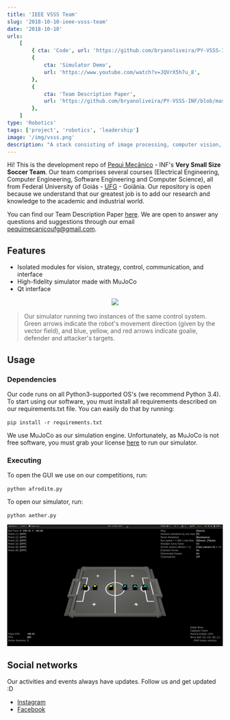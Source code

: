 ```yaml
---
title: 'IEEE VSSS Team'
slug: '2018-10-10-ieee-vsss-team'
date: '2018-10-10'
urls:
    [
        { cta: 'Code', url: 'https://github.com/bryanoliveira/PY-VSSS-INF' },
        {
            cta: 'Simulator Demo',
            url: 'https://www.youtube.com/watch?v=JQVrX5h7u_8',
        },
        {
            cta: 'Team Description Paper',
            url: 'https://github.com/bryanoliveira/PY-VSSS-INF/blob/master/docs/TDP%20VSSS%20INF%202018.pdf',
        },
    ]
type: 'Robotics'
tags: ['project', 'robotics', 'leadership']
image: '/img/vsss.png'
description: "A stack consisting of image processing, computer vision, team coordination, navigation, control and communication software to compete in the 2018's Latin-American Robotics Competition for the Pequi Mecânico UFG - INF's team."
---
```


Hi! This is the development repo of [Pequi Mecânico](https://www.facebook.com/NucleoPMec/) - INF's **Very Small Size Soccer Team**. Our team comprises several courses (Electrical Engineering, Computer Engineering, Software Engineering and Computer Science), all from Federal University of Goiás - [UFG](https://www.ufg.br/) - Goiânia. Our repository is open because we understand that our greatest job is to add our research and knowledge to the academic and industrial world.

You can find our Team Description Paper [here](https://github.com/bryanoliveira/PY-VSSS-INF/blob/master/docs/TDP%20VSSS%20INF%202018.pdf). We are open to answer any questions and suggestions through our email pequimecanicoufg@gmail.com.

## Features

-   Isolated modules for vision, strategy, control, communication, and interface
-   High-fidelity simulator made with MuJoCo
-   Qt interface

<div align="center">
<a href="https://www.youtube.com/watch?v=JQVrX5h7u_8">
<img src="https://github.com/bryanoliveira/PY-VSSS-INF/raw/master/docs/images/Simulator.gif" width="550"/>
</a>
</div>

> Our simulator running two instances of the same control system. Green arrows indicate the robot's movement direction (given by the vector field), and blue, yellow, and red arrows indicate goalie, defender and attacker's targets.

## Usage

### Dependencies

Our code runs on all Python3-supported OS's (we recommend Python 3.4). To start using our software, you must install all requirements described on our requirements.txt file. You can easily do that by running:

`pip install -r requirements.txt`

We use MuJoCo as our simulation engine. Unfortunately, as MuJoCo is not free software, you must grab your license [here](https://www.roboti.us/license.html) to run our simulator.

### Executing

To open the GUI we use on our competitions, run:

`python afrodite.py`

To open our simulator, run:

`python aether.py`

<div align="center">
<a href="https://www.youtube.com/watch?v=UBV4qlAJ-sc">
<img src="https://github.com/bryanoliveira/PY-VSSS-INF/raw/master/docs/images/Kick.gif" width="600"/>
</a>
</div>

## Social networks

Our activities and events always have updates. Follow us and get updated :D

-   [Instagram](https://www.instagram.com/pequimecanico/)
-   [Facebook](https://www.facebook.com/NucleoPMec)
